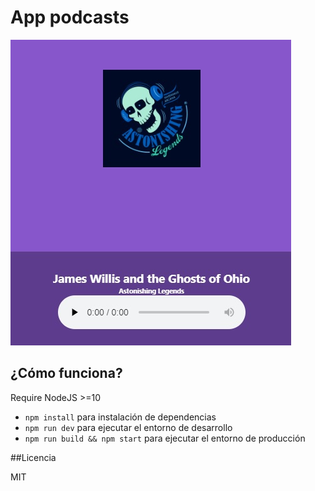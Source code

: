 # App podcasts

![Captura del reproductor](./.read-static/ejemplo.jpg)

## ¿Cómo funciona?

Require NodeJS >=10

* `npm install` para instalación de dependencias
* `npm run dev` para ejecutar el entorno de desarrollo
* `npm run build && npm start` para ejecutar el entorno de producción

##Licencia



MIT